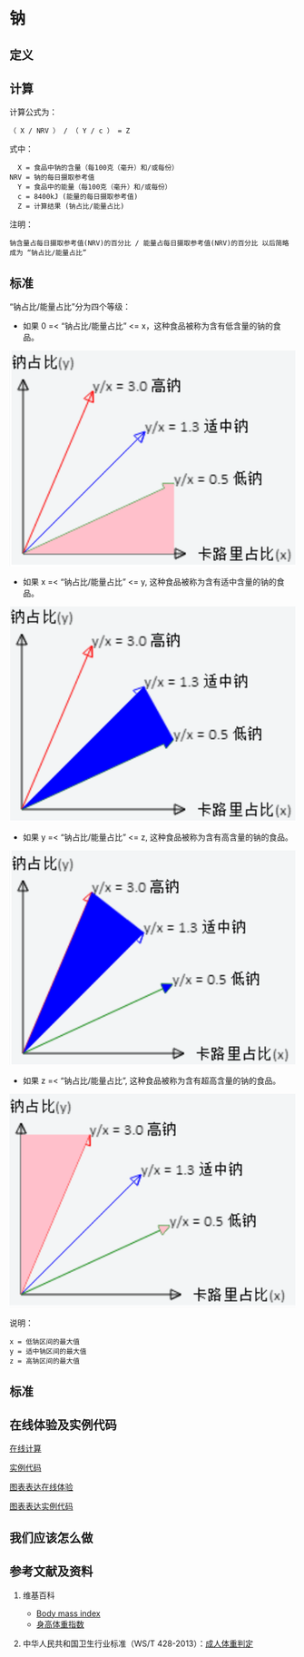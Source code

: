 # 钠

## 定义

## 计算

计算公式为： 

	（ X / NRV ） / （ Y / c ） = Z

式中： 

	  X = 食品中钠的含量（每100克（毫升）和/或每份）	  
    NRV = 钠的每日摄取参考值
	  Y = 食品中的能量（每100克（毫升）和/或每份）
	  c = 8400kJ (能量的每日摄取参考值)
	  Z = 计算结果 (钠占比/能量占比)

注明：

	钠含量占每日摄取参考值(NRV)的百分比 / 能量占每日摄取参考值(NRV)的百分比 以后简略成为 “钠占比/能量占比”	

## 标准

“钠占比/能量占比”分为四个等级：

- 如果 0 =< “钠占比/能量占比” <= x，这种食品被称为含有低含量的钠的食品。

![食品的算法](/images/食品的分析算法/钠/食品的分析算法-算法-低钠区间.png)

- 如果 x =< “钠占比/能量占比” <= y, 这种食品被称为含有适中含量的钠的食品。

![食品的算法](/images/食品的分析算法/钠/食品的分析算法-算法-适中钠区间.png)

- 如果 y =< “钠占比/能量占比” <= z, 这种食品被称为含有高含量的钠的食品。

![食品的算法](/images/食品的分析算法/钠/食品的分析算法-算法-高钠区间.png)

- 如果 z =< “钠占比/能量占比”, 这种食品被称为含有超高含量的钠的食品。

![食品的算法](/images/食品的分析算法/钠/食品的分析算法-算法-超高钠区间.png)


说明：

	x = 低钠区间的最大值
	y = 适中钠区间的最大值
	z = 高钠区间的最大值


## 标准

## 在线体验及实例代码

[在线计算](https://jsfiddle.net/quanbinn/zhyvyzhd/)

[实例代码](https://github.com/quanbinn/Basic-Health-Knowledge-We-Need-To-Learn/tree/master/code/%E9%A3%9F%E5%93%81%E7%9A%84%E5%88%86%E6%9E%90%E7%AE%97%E6%B3%95/%E9%92%A0)

[图表表达在线体验](https://jsfiddle.net/quanbinn/f943ge4L/)

[图表表达实例代码](https://github.com/quanbinn/Basic-Health-Knowledge-We-Need-To-Learn/tree/master/code/%E9%99%84%E5%BD%95-%E5%9B%BE%E8%A1%A8%E8%A1%A8%E8%BE%BE/%E9%A3%9F%E5%93%81%E7%9A%84%E5%88%86%E6%9E%90%E7%AE%97%E6%B3%95/%E9%92%A0)

## 我们应该怎么做

## 参考文献及资料

1. 维基百科
	- [Body mass index](https://en.wikipedia.org/wiki/Body_mass_index)
	- [身高体重指数](https://zh.wikipedia.org/wiki/%E8%BA%AB%E9%AB%98%E9%AB%94%E9%87%8D%E6%8C%87%E6%95%B8)

2. 中华人民共和国卫生行业标准（WS/T 428-2013）：[成人体重判定](http://www.moh.gov.cn/ewebeditor/uploadfile/2013/08/20130808135715967.pdf)

